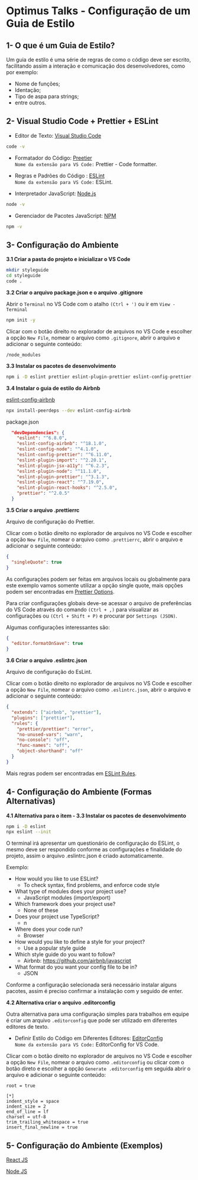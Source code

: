 # Optimus Talks - Configuração de um Guia de Estilo

## 1- O que é um Guia de Estilo?

Um guia de estilo é uma série de regras de como o código deve ser escrito, facilitando assim a interação e comunicação dos desenvolvedores, como por exemplo:

- Nome de funções;
- Identação;
- Tipo de aspa para strings;
- entre outros.

## 2- Visual Studio Code + Prettier + ESLint

- Editor de Texto: [Visual Studio Code](https://code.visualstudio.com/)

```bash
code -v
```

- Formatador do Código: [Preetier](https://prettier.io/)<br>
  `Nome da extensão para VS Code:` Prettier - Code formatter.
- Regras e Padrões do Código : [ESLint](https://eslint.org/)<br>
  `Nome da extensão para VS Code:` ESLint.

- Interpretador JavaScript: [Node.js](https://nodejs.org/en/)

```bash
node -v
```

- Gerenciador de Pacotes JavaScript: [NPM](https://www.npmjs.com/)

```bash
npm -v
```

## 3- Configuração do Ambiente

**3.1 Criar a pasta do projeto e inicializar o VS Code**

```bash
mkdir styleguide
cd styleguide
code .
```

**3.2 Criar o arquivo package.json e o arquivo .gitignore**

Abrir o `Terminal` no VS Code com o atalho `(Ctrl + ')` ou ir em `View - Terminal`

```bash
npm init -y
```

Clicar com o botão direito no explorador de arquivos no VS Code e escolher a opção `New File`, nomear o arquivo como `.gitignore`, abrir o arquivo e adicionar o seguinte conteúdo:

```plaintext
/node_modules
```

**3.3 Instalar os pacotes de desenvolvimento**

```bash
npm i -D eslint prettier eslint-plugin-prettier eslint-config-prettier eslint-plugin-node eslint-config-node
```

**3.4 Instalar o guia de estilo do Airbnb**

[eslint-config-airbnb](https://www.npmjs.com/package/eslint-config-airbnb)

```bash
npx install-peerdeps --dev eslint-config-airbnb
```

package.json

```json
  "devDependencies": {
    "eslint": "^6.8.0",
    "eslint-config-airbnb": "^18.1.0",
    "eslint-config-node": "^4.1.0",
    "eslint-config-prettier": "^6.11.0",
    "eslint-plugin-import": "^2.20.1",
    "eslint-plugin-jsx-a11y": "^6.2.3",
    "eslint-plugin-node": "^11.1.0",
    "eslint-plugin-prettier": "^3.1.3",
    "eslint-plugin-react": "^7.19.0",
    "eslint-plugin-react-hooks": "^2.5.0",
    "prettier": "^2.0.5"
  }
```

**3.5 Criar o arquivo .prettierrc**

Arquivo de configuração do Prettier.

Clicar com o botão direito no explorador de arquivos no VS Code e escolher a opção `New File`, nomear o arquivo como `.prettierrc`, abrir o arquivo e adicionar o seguinte conteúdo:

```json
{
  "singleQuote": true
}
```

As configurações podem ser feitas em arquivos locais ou globalmente para este exemplo vamos somente utilizar a opção single quote, mais opções podem ser encontradas em [Prettier Options](https://prettier.io/docs/en/options.html).

Para criar configurações globais deve-se acessar o arquivo de preferências do VS Code através do comando `(Ctrl + ,)` para visualizar as configurações ou `(Ctrl + Shift + P)` e procurar
por `Settings (JSON)`.

Algumas configurações interessantes são:

```json
{
  "editor.formatOnSave": true
}
```

**3.6 Criar o arquivo .eslintrc.json**

Arquivo de configuração do EsLint.

Clicar com o botão direito no explorador de arquivos no VS Code e escolher a opção `New File`, nomear o arquivo como `.eslintrc.json`, abrir o arquivo e adicionar o seguinte conteúdo:

```json
{
  "extends": ["airbnb", "prettier"],
  "plugins": ["prettier"],
  "rules": {
    "prettier/prettier": "error",
    "no-unused-vars": "warn",
    "no-console": "off",
    "func-names": "off",
    "object-shorthand": "off"
  }
}
```

Mais regras podem ser encontradas em [ESLint Rules](https://eslint.org/docs/rules/).

## 4- Configuração do Ambiente (Formas Alternativas)

**4.1 Alternativa para o item - 3.3 Instalar os pacotes de desenvolvimento**

```bash
npm i -D eslint
npx eslint --init
```

O terminal irá apresentar um questionário de configuração do ESLint, o mesmo deve ser respondido conforme as configurações e finalidade do projeto, assim o arquivo .eslintrc.json é criado automaticamente.

Exemplo:

- How would you like to use ESLint?
  - To check syntax, find problems, and enforce code style
- What type of modules does your project use?
  - JavaScript modules (import/export)
- Which framework does your project use?
  - None of these
- Does your project use TypeScript?
  - n
- Where does your code run?
  - Browser
- How would you like to define a style for your project?
  - Use a popular style guide
- Which style guide do you want to follow?
  - Airbnb: https://github.com/airbnb/javascript
- What format do you want your config file to be in?
  - JSON

Conforme a configuração selecionada será necessário instalar alguns pacotes, assim é preciso confirmar a instalação com y seguido de enter.

**4.2 Alternativa criar o arquivo .editorconfig**

Outra alternativa para uma configuração simples para trabalhos em equipe é criar um arquivo `.editorconfig` que pode ser utilizado em diferentes editores de texto.

- Definir Estilo do Código em Diferentes Editores: [EditorConfig](https://editorconfig.org/)<br>
  `Nome da extensão para VS Code:` EditorConfig for VS Code.

Clicar com o botão direito no explorador de arquivos no VS Code e escolher a opção `New File`, nomear o arquivo como `.editorconfig` ou clicar com o botão direto e escolher a opção `Generate .editorconfig` em seguida abrir o arquivo e adicionar o seguinte conteúdo:

```plaintext
root = true

[*]
indent_style = space
indent_size = 2
end_of_line = lf
charset = utf-8
trim_trailing_whitespace = true
insert_final_newline = true
```

## 5- Configuração do Ambiente (Exemplos)

[React JS](REACT.md)

[Node JS](NODE.md)
